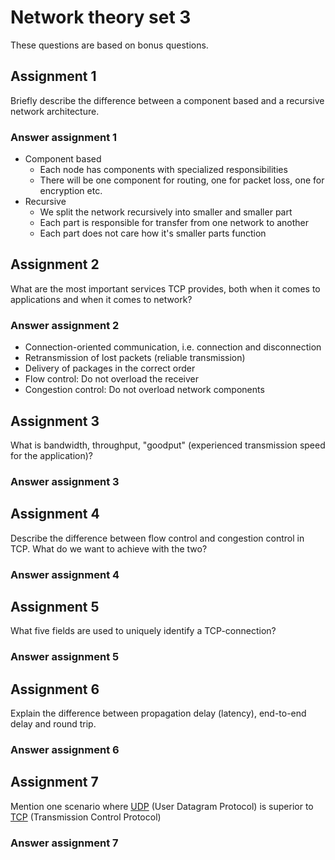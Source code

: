 # Network theory set 3

These questions are based on bonus questions.

## Assignment 1

Briefly describe the difference between a component based and a recursive
network architecture.

### Answer assignment 1

- Component based
   - Each node has components with specialized responsibilities
   - There will be one component for routing, one for packet loss, one for
     encryption etc.
- Recursive
   - We split the network recursively into smaller and smaller part
   - Each part is responsible for transfer from one network to another
   - Each part does not care how it's smaller parts function

## Assignment 2

What are the most important services TCP provides, both when it comes to
applications and when it comes to network?

### Answer assignment 2

- Connection-oriented communication, i.e. connection and disconnection
- Retransmission of lost packets (reliable transmission)
- Delivery of packages in the correct order
- Flow control: Do not overload the receiver
- Congestion control: Do not overload network components

## Assignment 3

What is bandwidth, throughput, "goodput" (experienced transmission speed for the
application)?

### Answer assignment 3

## Assignment 4

Describe the difference between flow control and congestion control in TCP.
What do we want to achieve with the two?

### Answer assignment 4

## Assignment 5

What five fields are used to uniquely identify a TCP-connection?

### Answer assignment 5

## Assignment 6

Explain the difference between propagation delay (latency), end-to-end delay and
round trip.

### Answer assignment 6

## Assignment 7

Mention one scenario where
[UDP](https://en.wikipedia.org/wiki/User_Datagram_Protocol) (User Datagram
Protocol) is superior to
[TCP](https://en.wikipedia.org/wiki/Transmission_Control_Protocol)
(Transmission Control Protocol)

### Answer assignment 7
